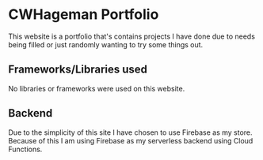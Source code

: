 # CWHageman Portfolio
This website is a portfolio that's contains projects I have done due to needs being filled or just randomly wanting to try some things out.

## Frameworks/Libraries used
No libraries or frameworks were used on this website.

## Backend
Due to the simplicity of this site I have chosen to use Firebase as my store. Because of this I am using Firebase as my serverless backend using Cloud Functions.
